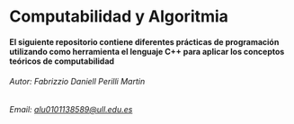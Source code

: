 # Computabilidad y Algoritmia

#### El siguiente repositorio contiene diferentes prácticas de programación utilizando como herramienta el lenguaje C++ para aplicar los conceptos teóricos de computabilidad

###### Autor: Fabrizzio Daniell Perilli Martin
###### Email: alu0101138589@ull.edu.es

